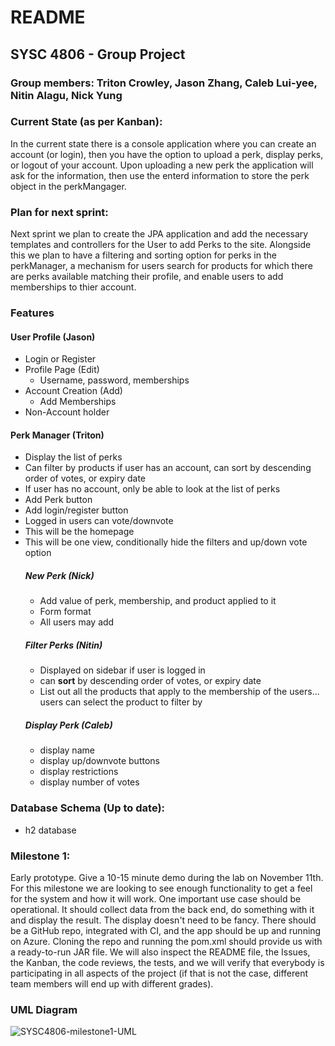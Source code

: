 # README
## SYSC 4806 - Group Project

### Group members: Triton Crowley, Jason Zhang, Caleb Lui-yee, Nitin Alagu, Nick Yung

### Current State (as per Kanban):
In the current state there is a console application where you can create an account (or login), then you have the option to upload a perk, display perks, or logout of your account. Upon uploading a new perk the application will ask for the information, then use the enterd information to store the perk object in the perkMangager.  

### Plan for next sprint:
Next sprint we plan to create the JPA application and add the necessary templates and controllers for the User to add Perks to the site. Alongside this we plan to have a filtering and sorting option for perks in the perkManager, a mechanism for users search for products for which there are perks available matching their profile, and enable users to add memberships to thier account. 
### Features
#### User Profile (Jason)
- Login or Register
- Profile Page (Edit)
  - Username, password, memberships
- Account Creation (Add)
  - Add Memberships
- Non-Account holder
#### Perk Manager (Triton)
- Display the list of perks
- Can filter by products if user has an account, can sort by descending order of votes, or expiry date
- If user has no account, only be able to look at the list of perks
- Add Perk button
- Add login/register button
- Logged in users can vote/downvote
- This will be the homepage
- This will be one view, conditionally hide the filters and up/down vote option
  ##### New Perk (Nick)
  - Add value of perk, membership, and product applied to it
  - Form format
  - All users may add
  ##### Filter Perks (Nitin)
  - Displayed on sidebar if user is logged in
  - can **sort** by descending order of votes, or expiry date
  - List out all the products that apply to the membership of the users... users can select the product to filter by
  ##### Display Perk (Caleb)
  - display name
  - display up/downvote buttons
  - display restrictions
  - display number of votes
### Database Schema (Up to date):
  - h2 database


### Milestone 1:
Early prototype. Give a 10-15 minute demo during the lab on November 11th.
For this milestone we are looking to see enough functionality to get a feel for the system and how it will
work. One important use case should be operational. It should collect data from the back end, do
something with it and display the result. The display doesn't need to be fancy. There should be a GitHub
repo, integrated with CI, and the app should be up and running on Azure. Cloning the repo and running
the pom.xml should provide us with a ready-to-run JAR file.
We will also inspect the README file, the Issues, the Kanban, the code reviews, the tests, and we will
verify that everybody is participating in all aspects of the project (if that is not the case, different team
members will end up with different grades).

### UML Diagram
![SYSC4806-milestone1-UML](https://github.com/user-attachments/assets/1ac8a8d3-d445-464d-8323-07af9967146b)


